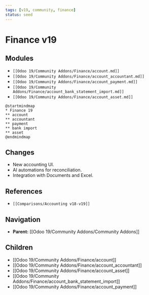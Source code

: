 ```yaml
---
tags: [v19, community, finance]
status: seed
---
```

# Finance v19

## Modules
- `[[Odoo 19/Community Addons/Finance/account.md]]`
- `[[Odoo 19/Community Addons/Finance/account_accountant.md]]`
- `[[Odoo 19/Community Addons/Finance/account_payment.md]]`
- `[[Odoo 19/Community Addons/Finance/account_bank_statement_import.md]]`
- `[[Odoo 19/Community Addons/Finance/account_asset.md]]`

```plantuml
@startmindmap
* Finance 19
** account
** accountant
** payment
** bank import
** asset
@endmindmap
```

## Changes
- New accounting UI.
- AI automations for reconciliation.
- Integration with Documents and Excel.

## References
- `[[Comparisons/Accounting v18-v19]]`







## Navigation
- **Parent:** [[Odoo 19/Community Addons/Community Addons]]
## Children
- [[Odoo 19/Community Addons/Finance/account]]
- [[Odoo 19/Community Addons/Finance/account_accountant]]
- [[Odoo 19/Community Addons/Finance/account_asset]]
- [[Odoo 19/Community Addons/Finance/account_bank_statement_import]]
- [[Odoo 19/Community Addons/Finance/account_payment]]
